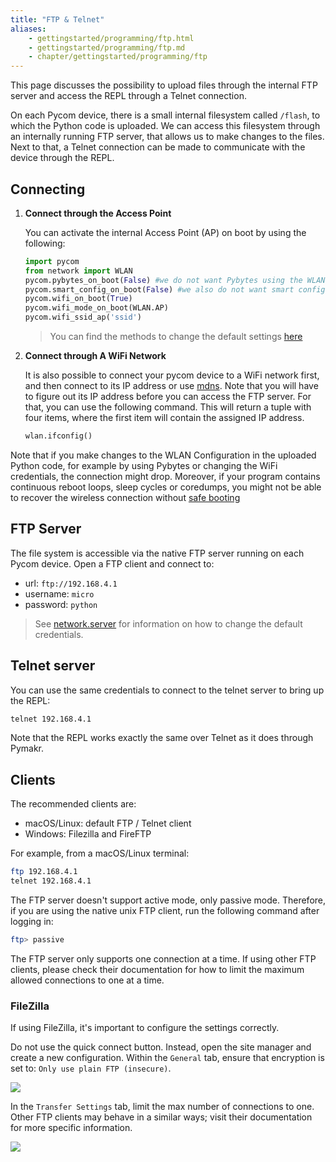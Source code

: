 ```yaml
---
title: "FTP & Telnet"
aliases:
    - gettingstarted/programming/ftp.html
    - gettingstarted/programming/ftp.md
    - chapter/gettingstarted/programming/ftp
---
```


This page discusses the possibility to upload files through the internal FTP server and access the REPL through a Telnet connection. 

On each Pycom device, there is a small internal filesystem called `/flash`, to which the Python code is uploaded. We can access this filesystem through an internally running FTP server, that allows us to make changes to the files. Next to that, a Telnet connection can be made to communicate with the device through the REPL. 
## Connecting
1. **Connect through the Access Point**

    You can activate the internal Access Point (AP) on boot by using the following:
    ```python
    import pycom
    from network import WLAN
    pycom.pybytes_on_boot(False) #we do not want Pybytes using the WLAN
    pycom.smart_config_on_boot(False) #we also do not want smart config
    pycom.wifi_on_boot(True)
    pycom.wifi_mode_on_boot(WLAN.AP)
    pycom.wifi_ssid_ap('ssid')
    ```

    > You can find the methods to change the default settings [here](/firmwareapi/pycom/pycom/#boot-methods)

2. **Connect through A WiFi Network**
    
    It is also possible to connect your pycom device to a WiFi network first, and then connect to its IP address or use [mdns](/firmwareapi/pycom/network/mdns/). Note that you will have to figure out its IP address before you can access the FTP server. For that, you can use the following command. This will return a tuple with four items, where the first item will contain the assigned IP address.
    ```python
    wlan.ifconfig()
    ```

Note that if you make changes to the WLAN Configuration in the uploaded Python code, for example by using Pybytes or changing the WiFi credentials, the connection might drop. Moreover, if your program contains continuous reboot loops, sleep cycles or coredumps, you might not be able to recover the wireless connection without [safe booting](../safeboot/)

## FTP Server
The file system is accessible via the native FTP server running on each Pycom device. Open a FTP client and connect to:

* url: `ftp://192.168.4.1`
* username: `micro`
* password: `python`

> See [network.server](/firmwareapi/pycom/network/server/) for information on how to change the default credentials. 


## Telnet server
You can use the same credentials to connect to the telnet server to bring up the REPL:
```bash
telnet 192.168.4.1
```
Note that the REPL works exactly the same over Telnet as it does through Pymakr. 

## Clients
The recommended clients are:
* macOS/Linux: default FTP / Telnet client
* Windows: Filezilla and FireFTP

For example, from a macOS/Linux terminal:

```bash
ftp 192.168.4.1
telnet 192.168.4.1
```

The FTP server doesn't support active mode, only passive mode. Therefore, if you are using the native unix FTP client, run the following command after logging in:

```bash
ftp> passive
```

The FTP server only supports one connection at a time. If using other FTP clients, please check their documentation for how to limit the maximum allowed connections to one at a time.

### FileZilla

If using FileZilla, it's important to configure the settings correctly.

Do not use the quick connect button. Instead, open the site manager and create a new configuration. Within the `General` tab, ensure that encryption is set to: `Only use plain FTP (insecure)`.

![](/gitbook/assets/filezilla-settings-1.png)

In the `Transfer Settings` tab, limit the max number of connections to one. Other FTP clients may behave in a similar ways; visit their documentation for more specific information.

![](/gitbook/assets/filezilla-settings-2.png)





